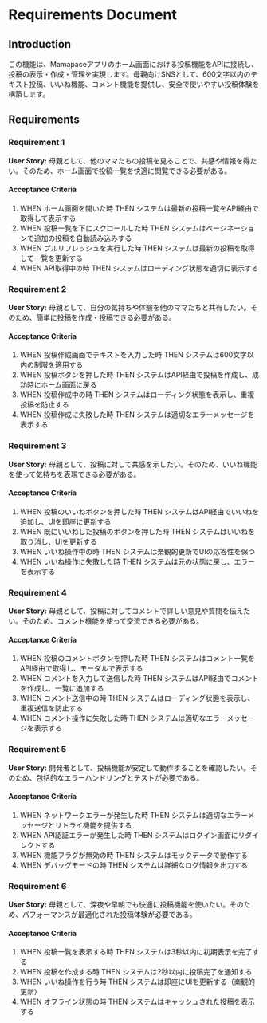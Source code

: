 # Requirements Document

## Introduction

この機能は、Mamapaceアプリのホーム画面における投稿機能をAPIに接続し、投稿の表示・作成・管理を実現します。母親向けSNSとして、600文字以内のテキスト投稿、いいね機能、コメント機能を提供し、安全で使いやすい投稿体験を構築します。

## Requirements

### Requirement 1

**User Story:** 母親として、他のママたちの投稿を見ることで、共感や情報を得たい。そのため、ホーム画面で投稿一覧を快適に閲覧できる必要がある。

#### Acceptance Criteria

1. WHEN ホーム画面を開いた時 THEN システムは最新の投稿一覧をAPI経由で取得して表示する
2. WHEN 投稿一覧を下にスクロールした時 THEN システムはページネーションで追加の投稿を自動読み込みする
3. WHEN プルリフレッシュを実行した時 THEN システムは最新の投稿を取得して一覧を更新する
4. WHEN API取得中の時 THEN システムはローディング状態を適切に表示する

### Requirement 2

**User Story:** 母親として、自分の気持ちや体験を他のママたちと共有したい。そのため、簡単に投稿を作成・投稿できる必要がある。

#### Acceptance Criteria

1. WHEN 投稿作成画面でテキストを入力した時 THEN システムは600文字以内の制限を適用する
2. WHEN 投稿ボタンを押した時 THEN システムはAPI経由で投稿を作成し、成功時にホーム画面に戻る
3. WHEN 投稿作成中の時 THEN システムはローディング状態を表示し、重複投稿を防止する
4. WHEN 投稿作成に失敗した時 THEN システムは適切なエラーメッセージを表示する

### Requirement 3

**User Story:** 母親として、投稿に対して共感を示したい。そのため、いいね機能を使って気持ちを表現できる必要がある。

#### Acceptance Criteria

1. WHEN 投稿のいいねボタンを押した時 THEN システムはAPI経由でいいねを追加し、UIを即座に更新する
2. WHEN 既にいいねした投稿のボタンを押した時 THEN システムはいいねを取り消し、UIを更新する
3. WHEN いいね操作中の時 THEN システムは楽観的更新でUIの応答性を保つ
4. WHEN いいね操作に失敗した時 THEN システムは元の状態に戻し、エラーを表示する

### Requirement 4

**User Story:** 母親として、投稿に対してコメントで詳しい意見や質問を伝えたい。そのため、コメント機能を使って交流できる必要がある。

#### Acceptance Criteria

1. WHEN 投稿のコメントボタンを押した時 THEN システムはコメント一覧をAPI経由で取得し、モーダルで表示する
2. WHEN コメントを入力して送信した時 THEN システムはAPI経由でコメントを作成し、一覧に追加する
3. WHEN コメント送信中の時 THEN システムはローディング状態を表示し、重複送信を防止する
4. WHEN コメント操作に失敗した時 THEN システムは適切なエラーメッセージを表示する

### Requirement 5

**User Story:** 開発者として、投稿機能が安定して動作することを確認したい。そのため、包括的なエラーハンドリングとテストが必要である。

#### Acceptance Criteria

1. WHEN ネットワークエラーが発生した時 THEN システムは適切なエラーメッセージとリトライ機能を提供する
2. WHEN API認証エラーが発生した時 THEN システムはログイン画面にリダイレクトする
3. WHEN 機能フラグが無効の時 THEN システムはモックデータで動作する
4. WHEN デバッグモードの時 THEN システムは詳細なログ情報を出力する

### Requirement 6

**User Story:** 母親として、深夜や早朝でも快適に投稿機能を使いたい。そのため、パフォーマンスが最適化された投稿体験が必要である。

#### Acceptance Criteria

1. WHEN 投稿一覧を表示する時 THEN システムは3秒以内に初期表示を完了する
2. WHEN 投稿を作成する時 THEN システムは2秒以内に投稿完了を通知する
3. WHEN いいね操作を行う時 THEN システムは即座にUIを更新する（楽観的更新）
4. WHEN オフライン状態の時 THEN システムはキャッシュされた投稿を表示する